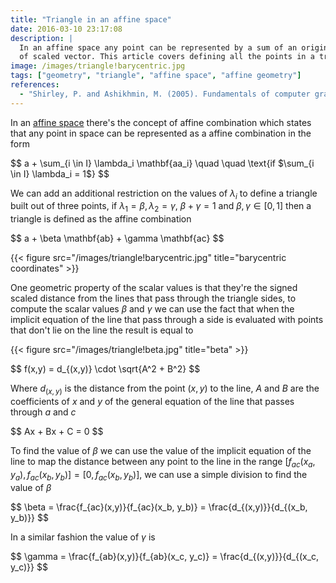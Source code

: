 ```yaml
---
title: "Triangle in an affine space"
date: 2016-03-10 23:17:08
description: |
  In an affine space any point can be represented by a sum of an origin point plus a set
  of scaled vector. This article covers defining all the points in a triangle in an affine space.
image: /images/triangle!barycentric.jpg
tags: ["geometry", "triangle", "affine space", "affine geometry"]
references:
  - "Shirley, P. and Ashikhmin, M. (2005). Fundamentals of computer graphics. Wellesley, Mass.: AK Peters."
---
```


In an [affine space](/static/math/geometry/affine-geometry/affine-space.html) there's the concept of affine combination which states that any point in space can be represented as a affine combination in the form

<div>$$
a + \sum_{i \in I} \lambda_i \mathbf{aa_i} \quad \quad \text{if $\sum_{i \in I} \lambda_i = 1$}
$$</div>

We can add an additional restriction on the values of $\lambda_i$ to define a triangle built out of three points, if $\lambda_1 = \beta, \lambda_2 = \gamma$, $\beta + \gamma = 1$ and $\beta, \gamma \in [0,1]$ then a triangle is defined as the affine combination

<div>$$
a + \beta \mathbf{ab} + \gamma \mathbf{ac}
$$</div>

{{< figure src="/images/triangle!barycentric.jpg" title="barycentric coordinates" >}}

One geometric property of the scalar values is that they're the signed scaled distance from the lines that pass through the triangle sides, to compute the scalar values $\beta$ and $\gamma$ we can use the fact that when the implicit equation of the line that pass through a side is evaluated with points that don't lie on the line the result is equal to

{{< figure src="/images/triangle!beta.jpg" title="beta" >}}

<div>$$
f(x,y) = d_{(x,y)} \cdot \sqrt{A^2 + B^2}
$$</div>

Where $d_{(x,y)}$ is the distance from the point $(x,y)$ to the line, $A$ and $B$ are the coefficients of $x$ and $y$ of the general equation of the line that passes through $a$ and $c$

<div>$$
Ax + Bx + C = 0
$$</div>

To find the value of $\beta$ we can use the value of the implicit equation of the line to map the distance between any point to the line in the range $[f_{ac}(x_a, y_a), f_{ac}(x_b, y_b)] = [0, f_{ac}(x_b, y_b)]$, we can use a simple division to find the value of $\beta$

<div>$$
\beta = \frac{f_{ac}(x,y)}{f_{ac}(x_b, y_b)} = \frac{d_{(x,y)}}{d_{(x_b, y_b)}}
$$</div>

In a similar fashion the value of $\gamma$ is

<div>$$
\gamma = \frac{f_{ab}(x,y)}{f_{ab}(x_c, y_c)} = \frac{d_{(x,y)}}{d_{(x_c, y_c)}}
$$</div>

